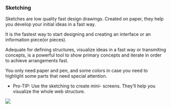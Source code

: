 ### Sketching

Sketches are low quality fast design drawings. Created on paper, they help you develop your initial ideas in a fast way. 

It is the fastest way to start designing and creating an interface or an information piece(or pieces). 

Adequate for defining structures, visualize ideas in a fast way or transmiting concepts, is a powerful tool to show primary concepts and iterate in order to achieve arrangements fast.

You only need paper and pen, and some colors in case you need to highlight some parts that need special attention. 

* Pro-TIP: Use the sketching to create mini- screens. They’ll help you visualize the whole web structure.

<img style="max-width: 100%;" src="https://raw.githubusercontent.com/exlskills/course-ASAP-learn-ux-design/master/assets/sketching.png" />

